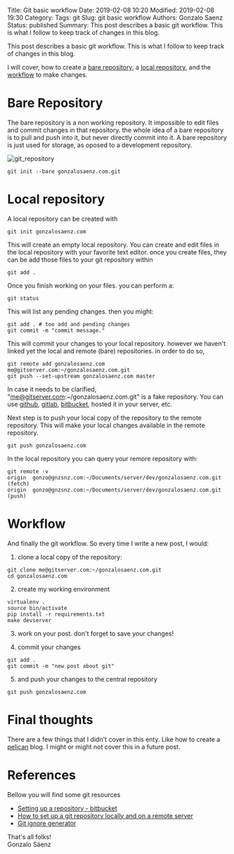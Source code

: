 Title: Git basic workflow
Date: 2019-02-08 10:20
Modified: 2019-02-08 19:30
Category:
Tags: git
Slug: git basic workflow
Authors: Gonzalo Saenz
Status: published
Summary: This post describes a basic git workflow. This is what I follow to keep track of changes in this blog.

This post describes a basic git workflow. This is what I follow to keep track of changes in this blog.

I will cover, how to create a [bare repository](#bare), a [local repository](#local), and the [workflow](#workflow) to make changes.

# Bare Repository <a name="bare"></a>

The bare repository is a non working repository. It impossible to edit files and commit changes in that repository. the whole idea of a bare repository is to pull and push into it, but never directly commit into it. A bare repository is just used for storage, as oposed to a development repository.

![git_repository][]

```shell
git init --bare gonzalosaenz.com.git
```

# Local repository <a name="local"></a>

A local repository can be created with

```shell
git init gonzalosaenz.com
```

This will create an empty local repository. You can create and edit files in the local repository with your favorite text editor. once you create files, they can be add those files to your git repository within

```shell
git add .
```

Once you finish working on your files. you can perform a:

```shell
git status
```
This will list any pending changes. then you might:

```shell
git add . # too add and pending changes
git commit -m "commit message."
```

This will commit your changes to your local repository. however we haven't linked yet the local and remote (bare) repositories. in order to do so,

```shell
git remote add gonzalosaenz.com me@gitserver.com:~/gonzalosaenz.com.git
git push --set-upstream gonzalosaenz.com master
```
In case it needs to be clarified, "me@gitserver.com:~/gonzalosaenz.com.git" is a fake repository. You can use [github][], [gitlab][], [bitbucket][], hosted it in your server, etc.

Next step is to push your local copy of the repository to the remote repository. This will make your local changes available in the remote repository.

```shell
git push gonzalosaenz.com
```

In the local repository you can query your remore repository with:

```shell
git remote -v
origin  gonzo@gnzsnz.com:~/Documents/server/dev/gonzalosaenz.com.git (fetch)
origin  gonzo@gnzsnz.com:~/Documents/server/dev/gonzalosaenz.com.git (push)
```

# Workflow <a name="workflow"></a>

And finally the git workflow. So every time I write a new post, I would:

1) clone a local copy of the repository:

```shell
git clone me@gitserver.com:~/gonzalosaenz.com.git
cd gonzalosaenz.com
```

2) create my working environment

```shell
virtualenv .
source bin/activate
pip install -r requirements.txt
make devserver
```

3) work on your post. don't forget to save your changes!

4) commit your changes

```shell
git add .
git commit -m "new post about git"
```

5) and push your changes to the central repository

```shell
git push gonzalosaenz.com
```

# Final thoughts

There are a few things that I didn't cover in this enty. Like how to create a [pelican][] blog. I might or might not cover this in a future post.

# References

Bellow you will find some git resources

* [Setting up a repository - bitbucket][bitbucket_repo]
* [How to set up a git repository locally and on a remote server][remote_repo]
* [Git ignore generator][git_ignore]

That's all folks! <br/>
Gonzalo Sáenz

<!-- Links -->

[git_repository]: /images/git_repository.png
[bitbucket_repo]: https://www.atlassian.com/git/tutorials/setting-up-a-repository
[remote_repo]: http://blog.davidecoppola.com/2016/12/how-to-set-up-a-git-repository-locally-and-on-a-remote-server/
[git_ignore]: https://www.gitignore.io/?templates=python "Git ignore for python projects"

[github]: https://github.com
[gitlab]: https://gitlab.com
[bitbucket]: https://bitbucket.org
[pelican]: https://getpelican.com
